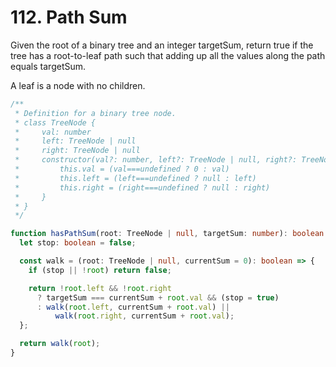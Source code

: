 # 112. Path Sum

Given the root of a binary tree and an integer targetSum, return true if the tree has a root-to-leaf path such that adding up all the values along the path equals targetSum.

A leaf is a node with no children.

```ts
/**
 * Definition for a binary tree node.
 * class TreeNode {
 *     val: number
 *     left: TreeNode | null
 *     right: TreeNode | null
 *     constructor(val?: number, left?: TreeNode | null, right?: TreeNode | null) {
 *         this.val = (val===undefined ? 0 : val)
 *         this.left = (left===undefined ? null : left)
 *         this.right = (right===undefined ? null : right)
 *     }
 * }
 */

function hasPathSum(root: TreeNode | null, targetSum: number): boolean {
  let stop: boolean = false;

  const walk = (root: TreeNode | null, currentSum = 0): boolean => {
    if (stop || !root) return false;

    return !root.left && !root.right
      ? targetSum === currentSum + root.val && (stop = true)
      : walk(root.left, currentSum + root.val) ||
          walk(root.right, currentSum + root.val);
  };

  return walk(root);
}
```
